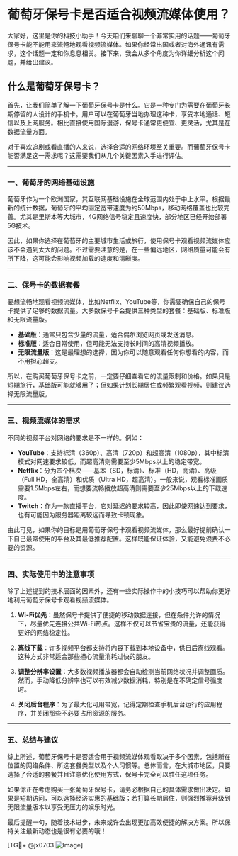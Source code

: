 # 葡萄牙保号卡是否适合视频流媒体使用？

大家好，这里是你的科技小助手！今天咱们来聊聊一个非常实用的话题——葡萄牙保号卡能不能用来流畅地观看视频流媒体。如果你经常出国或者对海外通讯有需求，这个话题一定和你息息相关。接下来，我会从多个角度为你详细分析这个问题，并给出建议。

## 什么是葡萄牙保号卡？

首先，让我们简单了解一下葡萄牙保号卡是什么。它是一种专门为需要在葡萄牙长期停留的人设计的手机卡。用户可以在葡萄牙当地办理这种卡，享受本地通话、短信以及上网服务。相比直接使用国际漫游，保号卡通常更便宜、更灵活，尤其是在数据流量方面。

对于喜欢追剧或看直播的人来说，选择合适的网络环境至关重要。而葡萄牙保号卡能否满足这一需求呢？这需要我们从几个关键因素入手进行评估。

---

### 一、葡萄牙的网络基础设施

葡萄牙作为一个欧洲国家，其互联网基础设施在全球范围内处于中上水平。根据最新的统计数据，葡萄牙的平均固定宽带速度为约50Mbps，移动网络覆盖也比较完善。尤其是里斯本等大城市，4G网络信号稳定且速度快，部分地区已经开始部署5G技术。

因此，如果你选择在葡萄牙的主要城市生活或旅行，使用保号卡观看视频流媒体应该不会遇到太大的问题。不过需要注意的是，在一些偏远地区，网络质量可能会有所下降，这可能会影响视频加载的速度和清晰度。

---

### 二、保号卡的数据套餐

要想流畅地观看视频流媒体，比如Netflix、YouTube等，你需要确保自己的保号卡提供了足够的数据流量。大多数保号卡会提供三种类型的套餐：基础版、标准版和无限流量版。

- **基础版**：通常只包含少量的流量，适合偶尔浏览网页或发送消息。
- **标准版**：适合日常使用，但可能无法支持长时间的高清视频播放。
- **无限流量版**：这是最理想的选择，因为你可以随意观看任何你想看的内容，而不用担心超支。

所以，在购买葡萄牙保号卡之前，一定要仔细查看它的流量限制和价格。如果只是短期旅行，基础版可能就够用了；但如果计划长期居住或频繁观看视频，则建议选择无限流量版。

---

### 三、视频流媒体的需求

不同的视频平台对网络的要求是不一样的。例如：

- **YouTube**：支持标清（360p）、高清（720p）和超高清（1080p），其中标清模式对网速要求较低，而超高清则需要至少5Mbps以上的稳定带宽。
- **Netflix**：分为四个档次——基本（SD，标清）、标准（HD，高清）、高级（Full HD，全高清）和优质（Ultra HD，超高清）。一般来说，观看标准画质需要1.5Mbps左右，而想要流畅播放超高清则需要至少25Mbps以上的下载速度。
- **Twitch**：作为一款直播平台，它对延迟的要求较高，因此即使网速达到要求，也有可能因为服务器距离较远而导致卡顿现象。

由此可见，如果你的目标是用葡萄牙保号卡观看视频流媒体，那么最好提前确认一下自己最常使用的平台及其最低推荐配置。这样既能保证体验，又能避免浪费不必要的资源。

---

### 四、实际使用中的注意事项

除了上述提到的技术层面的因素外，还有一些实际操作中的小技巧可以帮助你更好地利用葡萄牙保号卡观看视频流媒体。

1. **Wi-Fi优先**：虽然保号卡提供了便捷的移动数据连接，但在条件允许的情况下，尽量优先连接公共Wi-Fi热点。这样不仅可以节省宝贵的流量，还能获得更好的网络稳定性。
   
2. **离线下载**：许多视频平台都支持将内容下载到本地设备中，供日后离线观看。这种方式非常适合那些担心流量消耗过快的朋友。

3. **调整分辨率设置**：大多数视频播放器都会自动检测当前网络状况并调整画质。然而，手动降低分辨率也可以有效减少数据消耗，特别是在不确定信号强度时。

4. **关闭后台程序**：为了最大化可用带宽，记得定期检查手机后台运行的应用程序，并关闭那些不必要占用资源的服务。

---

### 五、总结与建议

综上所述，葡萄牙保号卡是否适合用于视频流媒体观看取决于多个因素，包括所在位置的网络条件、所选套餐类型以及个人习惯等。总体而言，在大城市地区，只要选择了合适的套餐并且注意优化使用方式，保号卡完全可以胜任这项任务。

如果你正在考虑购买一张葡萄牙保号卡，请务必根据自己的具体需求做出决定。如果是短期访问，可以选择经济实惠的基础版；若打算长期居住，则强烈推荐升级到无限流量版本以享受无压力的娱乐时光。

最后提醒一句，随着技术进步，未来或许会出现更加高效便捷的解决方案。所以保持关注最新动态也是很有必要的哦！

[TG💪+ @jx0703 ![Image](https://github.com/user-attachments/assets/dbca1d08-cadb-493c-b0ec-ad6f7a83f270)]